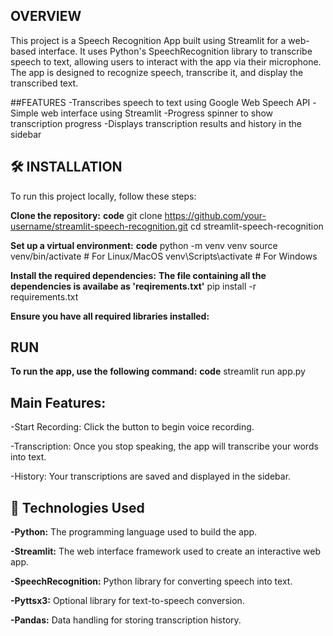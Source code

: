 ## OVERVIEW
This project is a Speech Recognition App built using Streamlit for a web-based interface. 
It uses Python's SpeechRecognition library to transcribe speech to text, allowing users to interact with the app via their microphone. 
The app is designed to recognize speech, transcribe it, and display the transcribed text.

##FEATURES
-Transcribes speech to text using Google Web Speech API
-Simple web interface using Streamlit
-Progress spinner to show transcription progress
-Displays transcription results and history in the sidebar

## 🛠️ INSTALLATION
To run this project locally, follow these steps:

**Clone the repository:**
**code**
git clone https://github.com/your-username/streamlit-speech-recognition.git
cd streamlit-speech-recognition

**Set up a virtual environment:**
**code**
python -m venv venv
source venv/bin/activate    # For Linux/MacOS
venv\Scripts\activate       # For Windows

**Install the required dependencies:**
**The file containing all the dependencies is availabe as 'reqirements.txt'**
pip install -r requirements.txt

**Ensure you have all required libraries installed:**


## RUN

**To run the app, use the following command:**
**code**
streamlit run app.py


## Main Features:

-Start Recording: Click the button to begin voice recording.

-Transcription: Once you stop speaking, the app will transcribe your words into text.

-History: Your transcriptions are saved and displayed in the sidebar.


## 🧰 Technologies Used
**-Python:** The programming language used to build the app.

**-Streamlit:** The web interface framework used to create an interactive web app.

**-SpeechRecognition:** Python library for converting speech into text.

**-Pyttsx3:**  Optional library for text-to-speech conversion.

**-Pandas:**  Data handling for storing transcription history.




